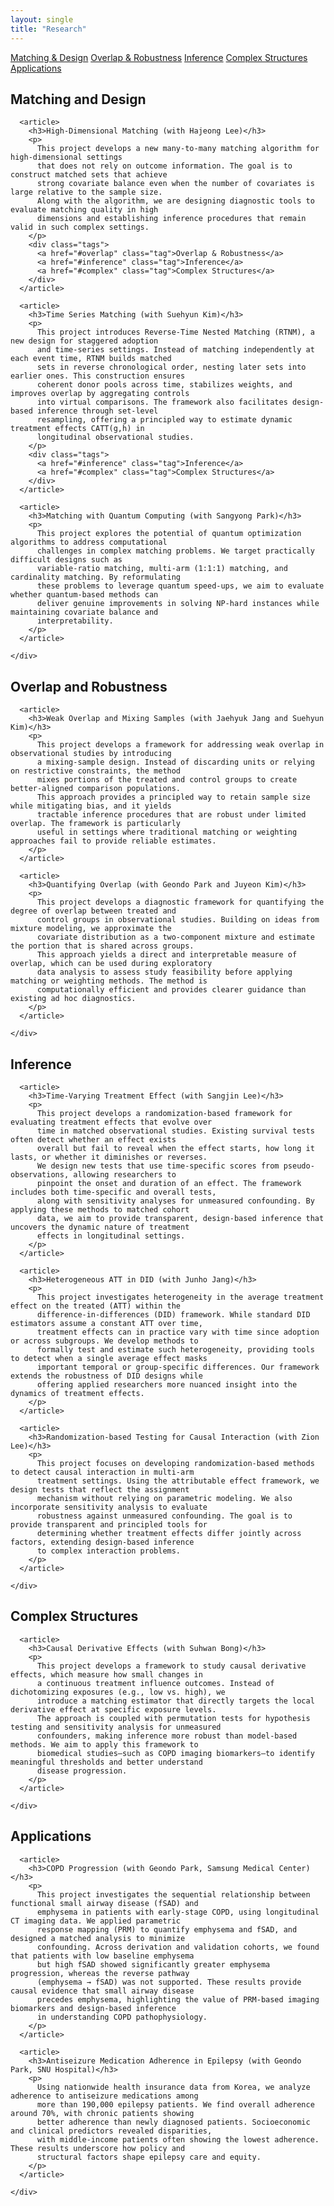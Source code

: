 ```yaml
---
layout: single
title: "Research"
---
```


<!-- Top navigation -->
<nav class="research-topnav">
  <a href="#matching">Matching & Design</a>
  <a href="#overlap">Overlap & Robustness</a>
  <a href="#inference">Inference</a>
  <a href="#complex">Complex Structures</a>
  <a href="#applications">Applications</a>
</nav>

<div class="research-page">

  <!-- Matching -->
  <section id="matching" class="research-section">
    <h2 class="topic-title">Matching and Design</h2>
    <div class="topic-projects">

      <article>
        <h3>High-Dimensional Matching (with Hajeong Lee)</h3>
        <p>
          This project develops a new many-to-many matching algorithm for high-dimensional settings
          that does not rely on outcome information. The goal is to construct matched sets that achieve
          strong covariate balance even when the number of covariates is large relative to the sample size.
          Along with the algorithm, we are designing diagnostic tools to evaluate matching quality in high
          dimensions and establishing inference procedures that remain valid in such complex settings.
        </p>
        <div class="tags">
          <a href="#overlap" class="tag">Overlap & Robustness</a>
          <a href="#inference" class="tag">Inference</a>
          <a href="#complex" class="tag">Complex Structures</a>
        </div>
      </article>

      <article>
        <h3>Time Series Matching (with Suehyun Kim)</h3>
        <p>
          This project introduces Reverse-Time Nested Matching (RTNM), a new design for staggered adoption
          and time-series settings. Instead of matching independently at each event time, RTNM builds matched
          sets in reverse chronological order, nesting later sets into earlier ones. This construction ensures
          coherent donor pools across time, stabilizes weights, and improves overlap by aggregating controls
          into virtual comparisons. The framework also facilitates design-based inference through set-level
          resampling, offering a principled way to estimate dynamic treatment effects CATT(g,h) in
          longitudinal observational studies.
        </p>
        <div class="tags">
          <a href="#inference" class="tag">Inference</a>
          <a href="#complex" class="tag">Complex Structures</a>
        </div>
      </article>

      <article>
        <h3>Matching with Quantum Computing (with Sangyong Park)</h3>
        <p>
          This project explores the potential of quantum optimization algorithms to address computational
          challenges in complex matching problems. We target practically difficult designs such as
          variable-ratio matching, multi-arm (1:1:1) matching, and cardinality matching. By reformulating
          these problems to leverage quantum speed-ups, we aim to evaluate whether quantum-based methods can
          deliver genuine improvements in solving NP-hard instances while maintaining covariate balance and
          interpretability.
        </p>
      </article>

    </div>
  </section>

  <!-- Overlap -->
  <section id="overlap" class="research-section">
    <h2 class="topic-title">Overlap and Robustness</h2>
    <div class="topic-projects">

      <article>
        <h3>Weak Overlap and Mixing Samples (with Jaehyuk Jang and Suehyun Kim)</h3>
        <p>
          This project develops a framework for addressing weak overlap in observational studies by introducing
          a mixing-sample design. Instead of discarding units or relying on restrictive constraints, the method
          mixes portions of the treated and control groups to create better-aligned comparison populations.
          This approach provides a principled way to retain sample size while mitigating bias, and it yields
          tractable inference procedures that are robust under limited overlap. The framework is particularly
          useful in settings where traditional matching or weighting approaches fail to provide reliable estimates.
        </p>
      </article>

      <article>
        <h3>Quantifying Overlap (with Geondo Park and Juyeon Kim)</h3>
        <p>
          This project develops a diagnostic framework for quantifying the degree of overlap between treated and
          control groups in observational studies. Building on ideas from mixture modeling, we approximate the
          covariate distribution as a two-component mixture and estimate the portion that is shared across groups.
          This approach yields a direct and interpretable measure of overlap, which can be used during exploratory
          data analysis to assess study feasibility before applying matching or weighting methods. The method is
          computationally efficient and provides clearer guidance than existing ad hoc diagnostics.
        </p>
      </article>

    </div>
  </section>

  <!-- Inference -->
  <section id="inference" class="research-section">
    <h2 class="topic-title">Inference</h2>
    <div class="topic-projects">

      <article>
        <h3>Time-Varying Treatment Effect (with Sangjin Lee)</h3>
        <p>
          This project develops a randomization-based framework for evaluating treatment effects that evolve over
          time in matched observational studies. Existing survival tests often detect whether an effect exists
          overall but fail to reveal when the effect starts, how long it lasts, or whether it diminishes or reverses.
          We design new tests that use time-specific scores from pseudo-observations, allowing researchers to
          pinpoint the onset and duration of an effect. The framework includes both time-specific and overall tests,
          along with sensitivity analyses for unmeasured confounding. By applying these methods to matched cohort
          data, we aim to provide transparent, design-based inference that uncovers the dynamic nature of treatment
          effects in longitudinal settings.
        </p>
      </article>

      <article>
        <h3>Heterogeneous ATT in DID (with Junho Jang)</h3>
        <p>
          This project investigates heterogeneity in the average treatment effect on the treated (ATT) within the
          difference-in-differences (DID) framework. While standard DID estimators assume a constant ATT over time,
          treatment effects can in practice vary with time since adoption or across subgroups. We develop methods to
          formally test and estimate such heterogeneity, providing tools to detect when a single average effect masks
          important temporal or group-specific differences. Our framework extends the robustness of DID designs while
          offering applied researchers more nuanced insight into the dynamics of treatment effects.
        </p>
      </article>

      <article>
        <h3>Randomization-based Testing for Causal Interaction (with Zion Lee)</h3>
        <p>
          This project focuses on developing randomization-based methods to detect causal interaction in multi-arm
          treatment settings. Using the attributable effect framework, we design tests that reflect the assignment
          mechanism without relying on parametric modeling. We also incorporate sensitivity analysis to evaluate
          robustness against unmeasured confounding. The goal is to provide transparent and principled tools for
          determining whether treatment effects differ jointly across factors, extending design-based inference
          to complex interaction problems.
        </p>
      </article>

    </div>
  </section>

  <!-- Complex -->
  <section id="complex" class="research-section">
    <h2 class="topic-title">Complex Structures</h2>
    <div class="topic-projects">

      <article>
        <h3>Causal Derivative Effects (with Suhwan Bong)</h3>
        <p>
          This project develops a framework to study causal derivative effects, which measure how small changes in
          a continuous treatment influence outcomes. Instead of dichotomizing exposures (e.g., low vs. high), we
          introduce a matching estimator that directly targets the local derivative effect at specific exposure levels.
          The approach is coupled with permutation tests for hypothesis testing and sensitivity analysis for unmeasured
          confounders, making inference more robust than model-based methods. We aim to apply this framework to
          biomedical studies—such as COPD imaging biomarkers—to identify meaningful thresholds and better understand
          disease progression.
        </p>
      </article>

    </div>
  </section>

  <!-- Applications -->
  <section id="applications" class="research-section">
    <h2 class="topic-title">Applications</h2>
    <div class="topic-projects">

      <article>
        <h3>COPD Progression (with Geondo Park, Samsung Medical Center)</h3>
        <p>
          This project investigates the sequential relationship between functional small airway disease (fSAD) and
          emphysema in patients with early-stage COPD, using longitudinal CT imaging data. We applied parametric
          response mapping (PRM) to quantify emphysema and fSAD, and designed a matched analysis to minimize
          confounding. Across derivation and validation cohorts, we found that patients with low baseline emphysema
          but high fSAD showed significantly greater emphysema progression, whereas the reverse pathway
          (emphysema → fSAD) was not supported. These results provide causal evidence that small airway disease
          precedes emphysema, highlighting the value of PRM-based imaging biomarkers and design-based inference
          in understanding COPD pathophysiology.
        </p>
      </article>

      <article>
        <h3>Antiseizure Medication Adherence in Epilepsy (with Geondo Park, SNU Hospital)</h3>
        <p>
          Using nationwide health insurance data from Korea, we analyze adherence to antiseizure medications among
          more than 190,000 epilepsy patients. We find overall adherence around 70%, with chronic patients showing
          better adherence than newly diagnosed patients. Socioeconomic and clinical predictors revealed disparities,
          with middle-income patients often showing the lowest adherence. These results underscore how policy and
          structural factors shape epilepsy care and equity.
        </p>
      </article>

    </div>
  </section>

</div>
